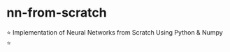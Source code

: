 # nn-from-scratch
:star: Implementation of Neural Networks from Scratch Using Python &amp; Numpy :star:
